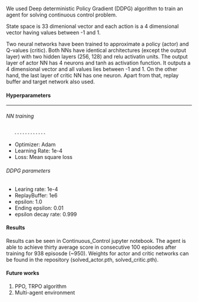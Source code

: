 

We used Deep deterministic Policy Gradient (DDPG) algorithm to train an agent for solving continuous control problem. 

State space is 33 dimenional vector and each action is a 4 dimensional vector having values between -1 and 1.

Two neural networks have been trained to approximate a policy (actor) and Q-values (critic). Both NNs have identical architectures (except the output layer) with two hidden layers (256, 128) and relu activatin units.
The output layer of actor NN has 4 neurons and tanh as activation function. It outputs a 4 dimensional vector and all values lies between -1 and 1. On the other hand, the last layer of critic NN has one neuron. Apart from that, replay buffer and
target network also used. 
 
 
 ####  Hyperparameters
 --------------------
 
 ###### NN training
       ------------
  - Optimizer: Adam
  - Learning Rate: 1e-4
  - Loss: Mean square loss
  
 ###### DDPG parameters
  - Learing rate: 1e-4
  - ReplayBuffer: 1e6
  - epsilon: 1.0 
  - Ending epsilon: 0.01 
  - epsilon decay rate: 0.999
  
  #### Results
  
  Results can be seen in Continuous_Control jupyter notebook. The agent is able to achieve thirty average score in consecutive 100 episodes after training for 938 episosde (~950). 
  Weights for actor and critic networks can be found in the repository (solved_actor.pth, solved_critic.pth). 
  
#### Future works
1. PPO, TRPO algorithm
2. Multi-agent environment



  
  
